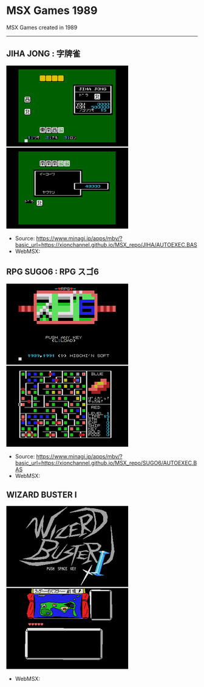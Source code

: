 # MSX Games 1989
MSX Games created in 1989

-----

## JIHA JONG : 字牌雀
![1](img/jiha1.gif) ![2](img/jiha2.gif)
- Source: https://www.minagi.jp/apps/mbv/?basic_url=https://xionchannel.github.io/MSX_repo/JIHA/AUTOEXEC.BAS
- WebMSX: 

## RPG SUGO6 : RPG スゴ6
![1](img/sugo61.gif) ![2](img/sugo62.gif)
- Source: https://www.minagi.jp/apps/mbv/?basic_url=https://xionchannel.github.io/MSX_repo/SUGO6/AUTOEXEC.BAS
- WebMSX:

## WIZARD BUSTER I
![1](img/wiz11.gif) ![2](img/wiz12.gif)
- WebMSX:

